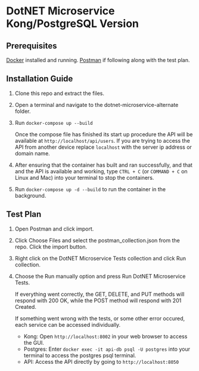 # DotNET Microservice Kong/PostgreSQL Version

## Prerequisites

[Docker](https://docs.docker.com/get-docker/) installed and running.
[Postman](https://www.postman.com/) if following along with the test plan.

## Installation Guide

1. Clone this repo and extract the files.
2. Open a terminal and navigate to the dotnet-microservice-alternate folder.
3. Run `docker-compose up --build`
    
    Once the compose file has finished its start up procedure the API will be available at `http://localhost/api/users`. If you are trying to access the API from another device replace `localhost` with the server ip address or domain name. 
    
4. After ensuring that the container has built and ran successfully, and that and the API is available and working, type `CTRL + C` (or `COMMAND + C` on Linux and Mac) into your terminal to stop the containers.
5. Run `docker-compose up -d --build` to run the container in the background.

## Test Plan

1. Open Postman and click import.
2. Click Choose Files and select the postman_collection.json from the repo. Click the import button.
3. Right click on the DotNET Microservice Tests collection and click Run collection.
4. Choose the Run manually option and press Run DotNET Microservice Tests.
   
   If everything went correctly, the GET, DELETE, and PUT methods will respond with 200 OK, while the POST method will respond with 201 Created.

   If something went wrong with the tests, or some other error occured, each service can be accessed individually.

   - Kong: Open `http://localhost:8002` in your web browser to access the GUI.
   - Postgres: Enter `docker exec -it api-db psql -U postgres` into your terminal to access the postgres psql terminal.
   - API: Access the API directly by going to `http://localhost:8050` 
